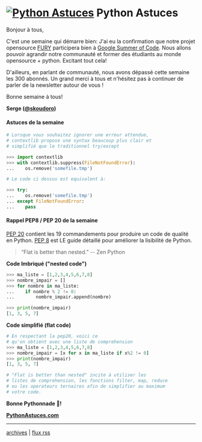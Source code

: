 <!--title: L'utilité de contextlib.suppress -->
# [![Python Astuces](https://pythonastuces.com/images/python-logo.jpeg)](https://pythonastuces.com) Python Astuces

Bonjour à tous,

C'est une semaine qui démarre bien: J'ai eu la confirmation que notre projet opensource [FURY](https://github.com/fury-gl/fury) participera bien à [Google Summer of Code](https://summerofcode.withgoogle.com/). Nous allons pouvoir agrandir notre communauté et former des étudiants au monde opensource + python. Excitant tout cela!

D'ailleurs, en parlant de communauté, nous avons dépassé cette semaine les 300 abonnés. Un grand merci à tous et n'hésitez pas à continuer de parler de la newsletter autour de vous !

Bonne semaine à tous!

**Serge ([@skoudoro](https://twitter.com/skoudoro))**

#### Astuces de la semaine

```python
# Lorsque vous souhaitez ignorer une erreur attendue,
# contextlib propose une syntax beaucoup plus clair et
# simplifié que le traditionnel try/except

>>> import contextlib
>>> with contextlib.suppress(FileNotFoundError):
...    os.remove('somefile.tmp')

# Le code ci dessus est equivalent à:

>>> try:
...    os.remove('somefile.tmp')
... except FileNotFoundError:
...    pass
```

#### Rappel PEP8 / PEP 20 de la semaine

[PEP 20](https://www.python.org/dev/peps/pep-0020/) contient les 19 commandements pour produire un code de qualité en Python. [PEP 8](https://www.python.org/dev/peps/pep-0008/) est LE guide détaillé pour améliorer la lisibilité de Python.

> “Flat is better than nested.” -- Zen Python

**Code Imbriqué ("nested code")**

```python
>>> ma_liste = [1,2,3,4,5,6,7,8]
>>> nombre_impair = []
>>> for nombre in ma_liste:
...    if nombre % 2 != 0:
...        nombre_impair.append(nombre)

>>> print(nombre_impair)
[1, 3, 5, 7]
```

**Code simplifié (flat code)**

```python
# En respectant la pep20, voici ce
# qu'on obtient avec une liste de comprehension
>>> ma_liste = [1,2,3,4,5,6,7,8]
>>> nombre_impair = [x for x in ma_liste if x%2 != 0]
>>> print(nombre_impair)
[1, 3, 5, 7]

# "Flat is better than nested" incite à utiliser les
# listes de comprehension, les fonctions filter, map, reduce
# ou les operateurs ternaires afin de simplifier au maximum
# votre code.
```

**Bonne Pythonnade  🐍!**

**[PythonAstuces.com](https://pythonastuces.com)**

---

[archives](https://pythonastuces.com/archives.html) | [flux rss](https://pythonastuces.com/rss.xml)
